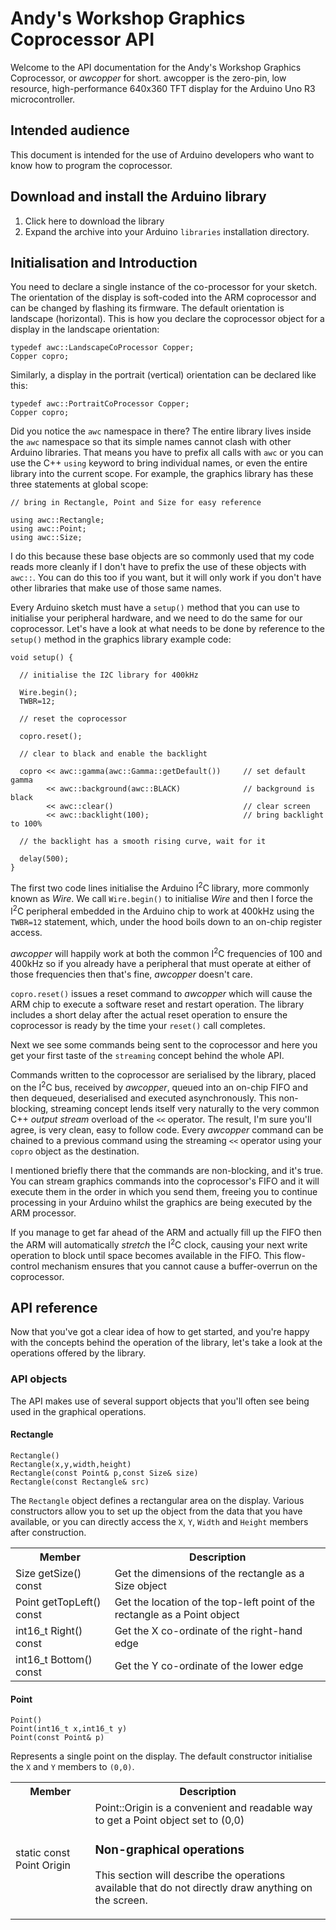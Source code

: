 # Andy's Workshop Graphics Coprocessor API

Welcome to the API documentation for the Andy's Workshop Graphics Coprocessor, or _awcopper_ for short. awcopper is the zero-pin, low resource, high-performance 640x360 TFT display for the Arduino Uno R3 microcontroller.

## Intended audience

This document is intended for the use of Arduino developers who want to know how to program the coprocessor.

## Download and install the Arduino library

1. Click here to download the library
2. Expand the archive into your Arduino `libraries` installation directory.

## Initialisation and Introduction

You need to declare a single instance of the co-processor for your sketch. The orientation of the display is soft-coded into the ARM coprocessor and can be changed by flashing its firmware. The default orientation is landscape (horizontal). This is how you declare the coprocessor object for a display in the landscape orientation:

    typedef awc::LandscapeCoProcessor Copper;
    Copper copro;

Similarly, a display in the portrait (vertical) orientation can be declared like this:

    typedef awc::PortraitCoProcessor Copper;
    Copper copro;

Did you notice the `awc` namespace in there? The entire library lives inside the `awc` namespace so that its simple names cannot clash with other Arduino libraries. That means you have to prefix all calls with `awc` or you can use the C++ `using` keyword to bring individual names, or even the entire library into the current scope. For example, the graphics library has these three statements at global scope:

    // bring in Rectangle, Point and Size for easy reference

    using awc::Rectangle;
    using awc::Point;
    using awc::Size;

I do this because these base objects are so commonly used that my code reads more cleanly if I don't have to prefix the use of these objects with `awc::`. You can do this too if you want, but it will only work if you don't have other libraries that make use of those same names.

Every Arduino sketch must have a `setup()` method that you can use to initialise your peripheral hardware, and we need to do the same for our coprocessor. Let's have a look at what needs to be done by reference to the `setup()` method in the graphics library example code:

	void setup() {
	
	  // initialise the I2C library for 400kHz
	  
	  Wire.begin();
	  TWBR=12;
	    
	  // reset the coprocessor
	  
	  copro.reset();
	
	  // clear to black and enable the backlight
	  
	  copro << awc::gamma(awc::Gamma::getDefault())     // set default gamma
	        << awc::background(awc::BLACK)              // background is black
	        << awc::clear()                             // clear screen
	        << awc::backlight(100);                     // bring backlight to 100%
	
	  // the backlight has a smooth rising curve, wait for it
	  
	  delay(500);
	}

The first two code lines initialise the Arduino I<sup>2</sup>C library, more commonly known as _Wire_. We call `Wire.begin()` to initialise _Wire_ and then I force the I<sup>2</sup>C peripheral embedded in the Arduino chip to work at 400kHz using the `TWBR=12` statement, which, under the hood boils down to an on-chip register access.

_awcopper_ will happily work at both the common I<sup>2</sup>C frequencies of 100 and 400kHz so if you already have a peripheral that must operate at either of those frequencies then that's fine, _awcopper_ doesn't care.

`copro.reset()` issues a reset command to _awcopper_ which will cause the ARM chip to execute a software reset and restart operation. The library includes a short delay after the actual reset operation to ensure the coprocessor is ready by the time your `reset()` call completes.

Next we see some commands being sent to the coprocessor and here you get your first taste of the `streaming` concept behind the whole API. 

Commands written to the coprocessor are serialised by the library, placed on the I<sup>2</sup>C bus, received by _awcopper_, queued into an on-chip FIFO and then dequeued, deserialised and executed asynchronously. This non-blocking, streaming concept lends itself very naturally to the very common C++ _output stream_ overload of the `<<` operator. The result, I'm sure you'll agree, is very clean, easy to follow code. Every _awcopper_ command can be chained to a previous command using the streaming `<<` operator using your `copro` object as the destination.

I mentioned briefly there that the commands are non-blocking, and it's true. You can stream graphics commands into the coprocessor's FIFO and it will execute them in the order in which you send them, freeing you to continue processing in your Arduino whilst the graphics are being executed by the ARM processor. 

If you manage to get far ahead of the ARM and actually fill up the FIFO then the ARM will automatically _stretch_ the I<sup>2</sup>C clock, causing your next write operation to block until space becomes available in the FIFO. This flow-control mechanism ensures that you cannot cause a buffer-overrun on the coprocessor.

## API reference

Now that you've got a clear idea of how to get started, and you're happy with the concepts behind the operation of the library, let's take a look at the operations offered by the library.

### API objects

The API makes use of several support objects that you'll often see being used in the graphical operations.

#### Rectangle

	Rectangle()
    Rectangle(x,y,width,height)
    Rectangle(const Point& p,const Size& size)
	Rectangle(const Rectangle& src)

The `Rectangle` object defines a rectangular area on the display. Various constructors allow you to set up the object from the data that you have available, or you can directly access the `X`, `Y`, `Width` and `Height` members after construction.

<table>
<tr><th>Member</th><th>Description</th></tr>
<tr><td>Size getSize() const</td><td>Get the dimensions of the rectangle as a Size object</td></tr>
<tr><td>Point getTopLeft() const</td><td>Get the location of the top-left point of the rectangle as a Point object</td></tr>
<tr><td>int16_t Right() const</td><td>Get the X co-ordinate of the right-hand edge</td></tr>
<tr><td>int16_t Bottom() const</td><td>Get the Y co-ordinate of the lower edge</td></tr>
</table>

#### Point

	Point()
	Point(int16_t x,int16_t y)
	Point(const Point& p)

Represents a single point on the display. The default constructor initialise the `X` and `Y` members to `(0,0)`.

<table>
<tr><th>Member</th><th>Description</th></tr>
<tr><td>static const Point Origin</td><td>Point::Origin is a convenient and readable way to get a Point object set to (0,0)</</table>

### Non-graphical operations

This section will describe the operations available that do not directly draw anything on the screen.

